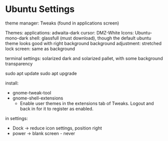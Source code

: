 # Ubuntu Settings

theme manager: Tweaks (found in applications screen)

Themes:
applications: adwaita-dark
cursor: DMZ-White
Icons: Ubuntu-mono-dark
shell: glassfull (must download), though the default ubuntu theme looks good with right background
background adjustment: stretched
lock screen: same as background

terminal settings: solarized dark and solarized pallet, with some background transparency

sudo apt update
sudo apt upgrade


install:
* gnome-tweak-tool
* gnome-shell-extensions
	* Enable user themes in the extensions tab of Tweaks. Logout and back in for it to register as enabled.
	

in settings:
* Dock -> reduce icon settings, position right
* power -> blank screen - never

